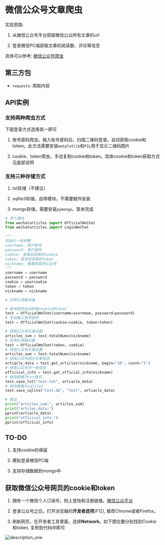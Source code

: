 # 微信公众号文章爬虫

实现思路:

1. 从微信公众号平台获取微信公众所有文章的url

2. 登录微信PC端获取文章的阅读数、评论等信息

具体可以参考: [微信公众号爬虫](http://blog.csdn.net/wnma3mz/article/details/78570580)

## 第三方包

- `requests`: 爬取内容

## API实例

### 支持两种爬虫方式

下面登录方式选用其一即可

1. 账号密码爬虫，输入账号密码后，扫描二维码登录。自动获取cookie和token。此方法需要安装`matplotlib`和`PIL`用于显示二维码图片

2. cookie、token爬虫，手动复制cookie和token。具体cookie和token获取方式见底部说明

### 支持三种存储方式

1. txt存储（不建议）

2. sqlite3存储。自带模块，不需要额外安装

3. mongo存储。需要安装`pymongo`。暂未完成

```python
# 导入模块
from wechatarticles import OfficialWeChat
from wechatarticles import LoginWeChat

"""
初始化一些参数
username: 用户账号
password: 用户密码
cookie: 登录后获取的cookie
token: 登录后获取的token
nickname: 需要爬取的公众号
"""
username = username
password = password
cookie = yourcookie
token = token
nickname = nickname

# 实例化爬取对象

# 账号密码自动获取cookie和token
test = OfficialWeChat(username=usernmae, password=password)
# 手动输入账号密码
test = OfficialWeChat(cookie=cookie, token=token)

# 获取公众号文章总数
articles_sum = test.totalNums(nickname)
# 实例化爬取对象
test = OfficialWeChat(token, cookie)
# 获取公众号文章总数
articles_sum = test.totalNums(nickname)
# 获取公众号部分文章信息
artiacle_data = test.get_articles(nickname, begin="10", count="5")
# 获取公众号的一些信息
officical_info = test.get_official_info(nickname)
# 保存数据为txt格式
test.save_txt("test.txt", artiacle_data)
# 保存数据为sqlite3
test.save_sqlite("test.db", "test", artiacle_data)
```

```python
# 输出
print("articles_sum:", articles_sum)
print("artcles_data:")
pprint(artiacle_data)
print("officical_info:")
pprint(officical_info)
```

## TO-DO

1. 支持cookie的保留

2. 模拟登录微信PC端

3. 支持存储数据到mongo中

## 获取微信公众号网页的cookie和token

1. 拥有一个微信个人订阅号，附上登陆和注册链接。[微信公众平台](https://mp.weixin.qq.com/)

2. 登录公众号之后，打开浏览器的**开发者选项**(F12), 推荐Chrome或者Firefox。

3. 刷新网页，在开发者工具里面，选择**Network**。如下图位置分别找到Cookie和token, 复制到代码中即可


![description_one](https://raw.githubusercontent.com/wnma3mz/wechat_articles_spider/master/img/description_one.png)